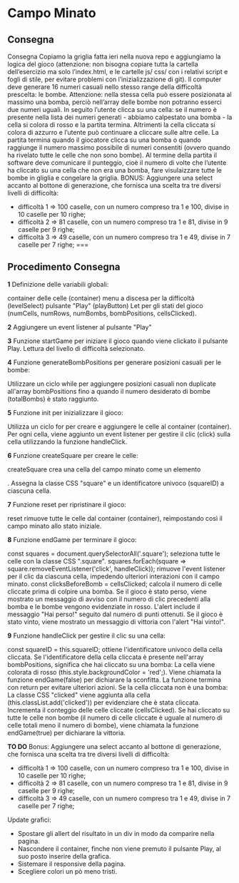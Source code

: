 Campo Minato
===
## Consegna
Consegna
Copiamo la griglia fatta ieri nella nuova repo e aggiungiamo la logica del gioco (attenzione: non bisogna copiare tutta la cartella dell’esercizio ma solo l’index.html, e le cartelle js/ css/ con i relativi script e fogli di stile, per evitare problemi con l’inizializzazione di git).
Il computer deve generare 16 numeri casuali nello stesso range della difficoltà prescelta: le bombe. Attenzione: nella stessa cella può essere posizionata al massimo una bomba, perciò nell’array delle bombe non potranno esserci due numeri uguali.
In seguito l’utente clicca su una cella: se il numero è presente nella lista dei numeri generati - abbiamo calpestato una bomba - la cella si colora di rosso e la partita termina. Altrimenti la cella cliccata si colora di azzurro e l’utente può continuare a cliccare sulle altre celle.
La partita termina quando il giocatore clicca su una bomba o quando raggiunge il numero massimo possibile di numeri consentiti (ovvero quando ha rivelato tutte le celle che non sono bombe).
Al termine della partita il software deve comunicare il punteggio, cioè il numero di volte che l’utente ha cliccato su una cella che non era una bomba, fare visulaizzare tutte le bombe in gliglia e congelare la griglia.
BONUS:
Aggiungere una select accanto al bottone di generazione, che fornisca una scelta tra tre diversi livelli di difficoltà:
- difficoltà 1 ⇒ 100 caselle, con un numero compreso tra 1 e 100, divise in 10 caselle per 10 righe;
- difficoltà 2 ⇒ 81 caselle, con un numero compreso tra 1 e 81, divise in 9 caselle per 9 righe;
- difficoltà 3 ⇒ 49 caselle, con un numero compreso tra 1 e 49, divise in 7 caselle per 7 righe;
===
## Procedimento Consegna

**1** Definizione delle variabili globali:

container delle celle (container)
menu a discesa per la difficoltà (levelSelect)
pulsante "Play" (playButton)
Let per gli stati del gioco (numCells, numRows, numBombs, bombPositions, cellsClicked).

**2** Aggiungere un event listener al pulsante "Play"

**3** Funzione startGame per iniziare il gioco quando viene clickato il pulsante Play. Lettura del livello di difficoltà selezionato.

**4** Funzione generateBombPositions per generare posizioni casuali per le bombe:

Utilizzare un ciclo while per aggiungere posizioni casuali non duplicate all'array bombPositions fino a quando il numero desiderato di bombe (totalBombs) è stato raggiunto.

**5** Funzione init per inizializzare il gioco:

Utilizza un ciclo for per creare e aggiungere le celle al container (container). Per ogni cella, viene aggiunto un event listener per gestire il clic (click) sulla cella utilizzando la funzione handleClick.

**6** Funzione createSquare per creare le celle:

createSquare crea una cella del campo minato come un elemento <div>. Assegna la classe CSS "square" e un identificatore univoco (squareID) a ciascuna cella.

**7** Funzione reset per ripristinare il gioco:

reset rimuove tutte le celle dal container (container), reimpostando così il campo minato allo stato iniziale.

**8** Funzione endGame per terminare il gioco:

const squares = document.querySelectorAll('.square'); seleziona tutte le celle con la classe CSS ".square".
squares.forEach(square => square.removeEventListener('click', handleClick)); rimuove l'event listener per il clic da ciascuna cella, impedendo ulteriori interazioni con il campo minato.
const clicksBeforeBomb = cellsClicked; calcola il numero di celle cliccate prima di colpire una bomba.
Se il gioco è stato perso, viene mostrato un messaggio di avviso con il numero di clic precedenti alla bomba e le bombe vengono evidenziate in rosso. L'alert include il messaggio "Hai perso!" seguito dal numero di punti ottenuti.
Se il gioco è stato vinto, viene mostrato un messaggio di vittoria con l'alert "Hai vinto!".

**9** Funzione handleClick per gestire il clic su una cella:

const squareID = this.squareID; ottiene l'identificatore univoco della cella cliccata.
Se l'identificatore della cella cliccata è presente nell'array bombPositions, significa che hai cliccato su una bomba:
La cella viene colorata di rosso (this.style.backgroundColor = 'red';).
Viene chiamata la funzione endGame(false) per dichiarare la sconfitta.
La funzione termina con return per evitare ulteriori azioni.
Se la cella cliccata non è una bomba:
La classe CSS "clicked" viene aggiunta alla cella (this.classList.add('clicked')) per evidenziare che è stata cliccata.
Incrementa il conteggio delle celle cliccate (cellsClicked).
Se hai cliccato su tutte le celle non bombe (il numero di celle cliccate è uguale al numero di celle totali meno il numero di bombe), viene chiamata la funzione endGame(true) per dichiarare la vittoria.

**TO DO**
Bonus:
Aggiungere una select accanto al bottone di generazione, che fornisca una scelta tra tre diversi livelli di difficoltà:
- difficoltà 1 ⇒ 100 caselle, con un numero compreso tra 1 e 100, divise in 10 caselle per 10 righe;
- difficoltà 2 ⇒ 81 caselle, con un numero compreso tra 1 e 81, divise in 9 caselle per 9 righe;
- difficoltà 3 ⇒ 49 caselle, con un numero compreso tra 1 e 49, divise in 7 caselle per 7 righe;

Update grafici:
- Spostare gli allert del risultato in un div in modo da comparire nella pagina.
- Nascondere il container, finche non viene premuto il pulsante Play, al suo posto inserire della grafica.
- Sistemare il responsive della pagina.
- Scegliere colori un pò meno tristi.
